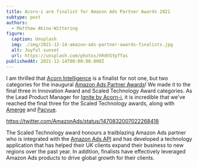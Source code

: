 ```yaml
---
title: Acorn-i are finalist for Amazon Ads Partner Awards 2021
subtype: post
authors:
  - Matthew Akino-Wittering
figure:
  caption: Unsplash
  img: ./img/2021-12-14-amazon-ads-partner-awards-finalists.jpg
  alt: Joyful sunset
  url: https://unsplash.com/photos/hRdVSYpffas
publishedAt: 2021-12-14T00:00:00.000Z
---
```

I am thrilled that [Acorn Intelligence](https://www.acorn-i.com) is a finalist for not one, but two categories for the inaugural [Amazon Ads Partner Awards](https://advertising.amazon.com/en-us/blog/uk-partner-awards-finalists)! We made it to the final three in Innovation Award and Scaled Technology Award categories. As the Lead Product Manager for [Ignite by Acorn-i](https://acorn-i.com/ignite-by-acorn-i/), it is incredible that we've reached the final three for the Scaled Technology awards, along with [Amerge](https://www.linkedin.com/feed/update/urn:li:activity:6877605664840011776/) and [Pacvue](https://www.linkedin.com/feed/update/urn:li:activity:6876942476091895808/).

https://twitter.com/AmazonAds/status/1470832007022268418

The Scaled Technology award honours a trailblazing Amazon Ads partner who is integrated with the [Amazon Ads API](https://advertising.amazon.com/about-api) and has developed a technology application that has helped their UK clients expand their business to new regions over the past year. In addition, finalists have effectively leveraged Amazon Ads products to drive global growth for their clients.
